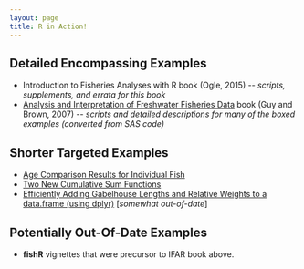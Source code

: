 ```yaml
---
layout: page
title: R in Action!
---
```


## Detailed Encompassing Examples
* Introduction to Fisheries Analyses with R book (Ogle, 2015) -- *scripts, supplements, and errata for this book*
* [Analysis and Interpretation of Freshwater Fisheries Data](http://droglenc.github.io/aiffd2007/) book (Guy and Brown, 2007) -- *scripts and detailed descriptions for many of the boxed examples (converted from SAS code)*

## Shorter Targeted Examples
* [Age Comparison Results for Individual Fish](http://droglenc.github.io/fishR/2015-09-05-Age-Comparison-Results-for-Individual-Fish/)
* [Two New Cumulative Sum Functions](short-examples/cumsum.html)
* [Efficiently Adding Gabelhouse Lengths and Relative Weights to a data.frame (using dplyr)](http://rpubs.com/dogle/32746) [*somewhat out-of-date*]

## Potentially Out-Of-Date Examples
* **fishR** vignettes that were precursor to IFAR book above.
